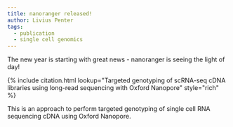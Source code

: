 ```yaml
---
title: nanoranger released!
author: Livius Penter
tags:
  - publication
  - single cell genomics
---
```


The new year is starting with great news - nanoranger is seeing the light of day!

{% include citation.html lookup="Targeted genotyping of scRNA-seq cDNA libraries using long-read sequencing with Oxford Nanopore" style="rich" %}

This is an approach to perform targeted genotyping of single cell RNA sequencing cDNA 
using Oxford Nanopore. 
